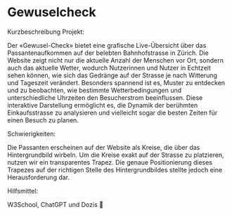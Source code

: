 # Gewuselcheck


Kurzbeschreibung Projekt:

Der «Gewusel-Check» bietet eine grafische Live-Übersicht über das Passantenaufkommen auf der belebten Bahnhofstrasse in Zürich. Die Website zeigt nicht nur die aktuelle Anzahl der Menschen vor Ort, sondern auch das aktuelle Wetter, wodurch Nutzerinnen und Nutzer in Echtzeit sehen können, wie sich das Gedränge auf der Strasse je nach Witterung und Tageszeit verändert. Besonders spannend ist es, Muster zu entdecken und zu beobachten, wie bestimmte Wetterbedingungen und unterschiedliche Uhrzeiten den Besucherstrom beeinflussen. Diese interaktive Darstellung ermöglicht es, die Dynamik der berühmten Einkaufsstrasse zu analysieren und vielleicht sogar die besten Zeiten für einen Besuch zu planen.

Schwierigkeiten:

Die Passanten erscheinen auf der Website als Kreise, die über das Hintergrundbild wirbeln. Um die Kreise exakt auf der Strasse zu platzieren, nutzen wir ein transparentes Trapez. Die genaue Positionierung dieses Trapezes auf der richtigen Stelle des Hintergrundbildes stellte jedoch eine Herausforderung dar.

Hilfsmittel:

W3School, ChatGPT und Dozis 🙂
